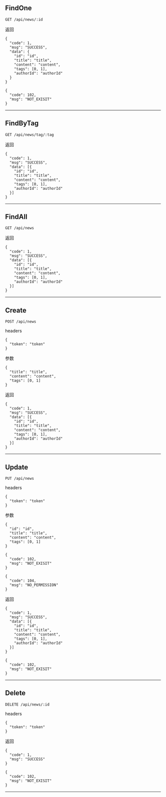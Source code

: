## FindOne
```
GET /api/news/:id
```

返回
```
{
  "code": 1,
  "msg": "SUCCESS",
  "data": {
    "id": "id",
    "title": "title",
    "content": "content",
    "tags": [0, 1],
    "authorId": "authorId"
  }
}
```
```
{
  "code": 102,
  "msg": "NOT_EXISIT"
}
```
---
## FindByTag
```
GET /api/news/tag/:tag
```

返回
```
{
  "code": 1,
  "msg": "SUCCESS",
  "data": [{
    "id": "id",
    "title": "title",
    "content": "content",
    "tags": [0, 1],
    "authorId": "authorId"
  }]
}
```
---
## FindAll
```
GET /api/news
```

返回
```
{
  "code": 1,
  "msg": "SUCCESS",
  "data": [{
    "id": "id",
    "title": "title",
    "content": "content",
    "tags": [0, 1],
    "authorId": "authorId"
  }]
}
```
---
## Create
```
POST /api/news
```

headers
```
{
  "token": "token"
}
```

参数
```
{
  "title": "title",
  "content": "content",
  "tags": [0, 1]
}
```

返回
```
{
  "code": 1,
  "msg": "SUCCESS",
  "data": [{
    "id": "id",
    "title": "title",
    "content": "content",
    "tags": [0, 1],
    "authorId": "authorId"
  }]
}
```
---
## Update
```
PUT /api/news
```

headers
```
{
  "token": "token"
}
```

参数
```
{
  "id": "id",
  "title": "title",
  "content": "content",
  "tags": [0, 1]
}
```
```
{
  "code": 102,
  "msg": "NOT_EXISIT"
}
```
```
{
  "code": 104,
  "msg": "NO_PERMISSION"
}
```
返回
```
{
  "code": 1,
  "msg": "SUCCESS",
  "data": [{
    "id": "id",
    "title": "title",
    "content": "content",
    "tags": [0, 1],
    "authorId": "authorId"
  }]
}
```
```
{
  "code": 102,
  "msg": "NOT_EXISIT"
}
```
---
## Delete
```
DELETE /api/news/:id
```

headers
```
{
  "token": "token"
}
```

返回
```
{
  "code": 1,
  "msg": "SUCCESS"
}
```
```
{
  "code": 102,
  "msg": "NOT_EXISIT"
}
```
---

